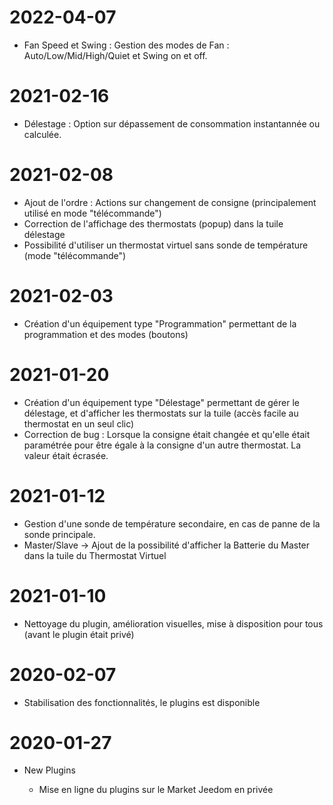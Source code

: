 2022-04-07
===

-   Fan Speed et Swing : Gestion des modes de Fan : Auto/Low/Mid/High/Quiet et Swing on et off.

2021-02-16
===

-   Délestage : Option sur dépassement de consommation instantannée ou calculée.

2021-02-08
===

-   Ajout de l'ordre : Actions sur changement de consigne (principalement utilisé en mode "télécommande")
-   Correction de l'affichage des thermostats (popup) dans la tuile délestage
-   Possibilité d'utiliser un thermostat virtuel sans sonde de température (mode "télécommande")

2021-02-03
===

-   Création d'un équipement type "Programmation" permettant de la programmation et des modes (boutons)

2021-01-20
===

-   Création d'un équipement type "Délestage" permettant de gérer le délestage, et d'afficher les thermostats sur la tuile (accès facile au thermostat en un seul clic)
-   Correction de bug : Lorsque la consigne était changée et qu'elle était paramétrée pour être égale à la consigne d'un autre thermostat. La valeur était écrasée.

2021-01-12
===

-   Gestion d'une sonde de température secondaire, en cas de panne de la sonde principale.
-   Master/Slave -> Ajout de la possibilité d'afficher la Batterie du Master dans la tuile du Thermostat Virtuel

2021-01-10
===

-   Nettoyage du plugin, amélioration visuelles, mise à disposition pour tous (avant le plugin était privé)

2020-02-07
===

-   Stabilisation des fonctionnalités, le plugins est disponible

2020-01-27
===

-   New Plugins

    -   Mise en ligne du plugins sur le Market Jeedom en privée


